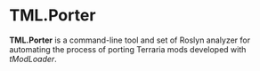 # TML.Porter

**TML.Porter** is a command-line tool and set of Roslyn analyzer for automating the process of porting Terraria mods developed with _tModLoader_.
